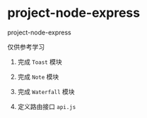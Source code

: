 # project-node-express
project-node-express

仅供参考学习

1. 完成 `Toast` 模块

2. 完成 `Note` 模块

3. 完成 `Waterfall` 模块

4. 定义路由接口 `api.js`